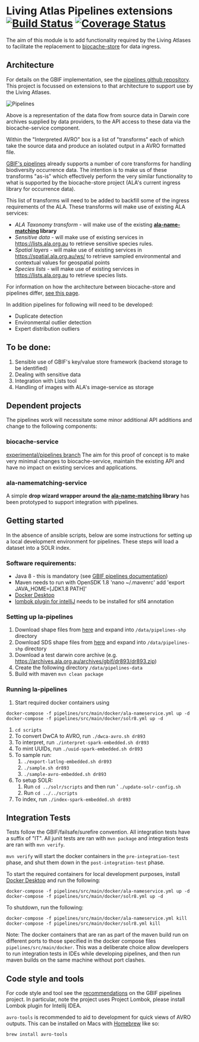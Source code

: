 # Living Atlas Pipelines extensions [![Build Status](https://travis-ci.org/AtlasOfLivingAustralia/la-pipelines.svg?branch=master)](http://travis-ci.org/AtlasOfLivingAustralia/la-pipelines) [![Coverage Status](https://coveralls.io/repos/github/AtlasOfLivingAustralia/la-pipelines/badge.svg?branch=master)](https://coveralls.io/github/AtlasOfLivingAustralia/la-pipelines?branch=master)

The aim of this module is to add functionality required by the Living Atlases to facilitate the replacement to [biocache-store](https://github.com/AtlasOfLivingAustralia/biocache-store) for data ingress. 

## Architecture

For details on the GBIF implementation, see the [pipelines github repository](https://github.com/gbif/pipelines).
This project is focussed on extensions to that architecture to support use by the Living Atlases.

![Pipelines](https://docs.google.com/drawings/d/e/2PACX-1vQhQSg5VFo2xRZfDhmvhKuNLUpyTOlW-t-m1fesJ2RElWorVPAEbnsZg_StJKh22mEcS4D28j_nPoTV/pub?w=960&h=720 "Pipelines") 

Above is a representation of the data flow from source data in Darwin core archives supplied by data providers, to the API access to these data via the biocache-service component.

Within the "Interpreted AVRO" box is a list of "transforms" each of which take the source data and produce an isolated output in a AVRO formatted file.

[GBIF's pipelines](https://github.com/gbif/pipelines) already supports a number of core transforms for handling biodiversity occurrence data. The intention is to make us of these transforms "as-is" which effectively perform the very similar functionality to what is supported by the biocache-store project (ALA's current ingress library for occurrence data). 

This list of transforms will need to be added to backfill some of the ingress requirements of the ALA. These transforms will make use of existing ALA services:

* *ALA Taxonomy transform* - will make use of the existing **[ala-name-matching](https://github.com/AtlasOfLivingAustralia/ala-name-matching) library**
* *Sensitive data* - will make use of existing services in https://lists.ala.org.au to retrieve sensitive species rules.
* *Spatial layers* - will make use of existing services in https://spatial.ala.org.au/ws/ to retrieve sampled environmental and contextual values for geospatial points
* *Species lists* - will make use of existing services in https://lists.ala.org.au to retrieve species lists.

For information on how the architecture between biocache-store and pipelines differ, [see this page](architectures.md).


In addition pipelines for following will need to be developed:

* Duplicate detection
* Environmental outlier detection
* Expert distribution outliers

## To be done:

1. Sensible use of GBIF's key/value store framework (backend storage to be identified)
2. Dealing with sensitive data
4. Integration with Lists tool
6. Handling of images with ALA's image-service as storage

## Dependent projects

The pipelines work will necessitate some minor additional API additions and change to the following components:

### biocache-service
[experimental/pipelines branch](https://github.com/AtlasOfLivingAustralia/biocache-service/tree/experimental/pipelines) 
The aim for this proof of concept is to make very minimal changes to biocache-service, maintain the existing API and have no impact on existing services and applications.

### ala-namematching-service
A simple **drop wizard wrapper around the [ala-name-matching](https://github.com/AtlasOfLivingAustralia/ala-name-matching) library** has been prototyped to support integration with pipelines.
 
## Getting started

In the absence of ansible scripts, below are some instructions for setting up a local development environment for pipelines.
These steps will load a dataset into a SOLR index.

### Software requirements:

* Java 8 - this is mandatory (see [GBIF pipelines documentation](https://github.com/gbif/pipelines#about-the-project))
* Maven needs to run with OpenSDK 1.8 
'nano ~/.mavenrc' add 'export JAVA_HOME=[JDK1.8 PATH]'
* [Docker Desktop](https://www.docker.com/products/docker-desktop)
* [lombok plugin for intelliJ](https://projectlombok.org/setup/intellij) needs to be installed for slf4 annotation  

### Setting up la-pipelines
  
1. Download shape files from [here](https://pipelines-shp.s3-ap-southeast-2.amazonaws.com/pipelines-shapefiles.zip) and expand into `/data/pipelines-shp` directory
1. Download SDS shape files from [here](https://biocache.ala.org.au/archives/layers/sds-layers.tgz) and expand into `/data/pipelines-shp` directory
1. Download a test darwin core archive (e.g. https://archives.ala.org.au/archives/gbif/dr893/dr893.zip)
1. Create the following directory `/data/pipelines-data`
1. Build with maven `mvn clean package`

### Running la-pipelines

1. Start required docker containers using
```
docker-compose -f pipelines/src/main/docker/ala-nameservice.yml up -d
docker-compose -f pipelines/src/main/docker/solr8.yml up -d
```
1. `cd scripts`
1. To convert DwCA to AVRO, run `./dwca-avro.sh dr893`
1. To interpret, run `./interpret-spark-embedded.sh dr893`
1. To mint UUIDs, run `./uuid-spark-embedded.sh dr893`
1. To sample run:
    1. `./export-latlng-embedded.sh dr893`
    1. `./sample.sh dr893`
    1. `./sample-avro-embedded.sh dr893`
1. To setup SOLR:
    1. Run `cd ../solr/scripts` and  then run ' `./update-solr-config.sh`
    1. Run `cd ../../scripts`
1. To index, run `./index-spark-embedded.sh dr893`

## Integration Tests

Tests follow the GBIF/failsafe/surefire convention. 
All integration tests have a suffix of "IT". 
All junit tests are ran with `mvn package` and integration tests are ran with `mvn verify`.

`mvn verify` will start the docker containers in the `pre-integration-test` phase, 
and shut them down in the `post-integration-test` 
phase.


To start the required containers for local development purposes, 
install [Docker Desktop](https://www.docker.com/products/docker-desktop) and run the following:

```
docker-compose -f pipelines/src/main/docker/ala-nameservice.yml up -d
docker-compose -f pipelines/src/main/docker/solr8.yml up -d
```

To shutdown, run the following:
```
docker-compose -f pipelines/src/main/docker/ala-nameservice.yml kill
docker-compose -f pipelines/src/main/docker/solr8.yml kill
```

Note: The docker containers that are ran as part of the maven build run on different 
ports to those specified in the docker compose files `pipelines/src/main/docker`. 
This was a deliberate choice allow developers to run integration tests in IDEs while developing pipelines,
and then run maven builds on the same machine without port clashes.


## Code style and tools

For code style and tool see the [recommendations](https://github.com/gbif/pipelines#codestyle-and-tools-recommendations) on the GBIF pipelines project. In particular, note the project uses Project Lombok, please install Lombok plugin for Intellij IDEA.

`avro-tools` is recommended to aid to development for quick views of AVRO outputs. 
This can be installed on Macs with [Homebrew](https://brew.sh/) like so:

```
brew install avro-tools
```
